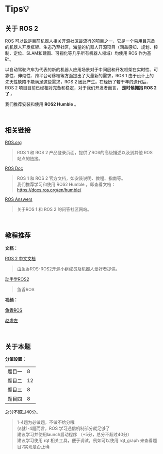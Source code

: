 # Tips💡

## 关于 ROS 2

ROS 可以说是⽬前机器⼈相关开源社区最流⾏的项⽬之⼀，它是⼀个易⽤且完备的机器⼈开发框架、⽣态乃⾄社区，海量的机器⼈开源项⽬（涵盖感知、规划、控制、定位、SLAM和建图、可视化等⼏乎所有机器⼈领域）均使⽤ ROS 作为基础。

以⾃动驾驶汽⻋为代表的新的机器⼈应⽤场景对于中间层和开发框架在实时性、可靠性、伸缩性、跨平台可移植等⽅⾯提出了⼤量新的需求，ROS 1 由于设计上的先天性缺陷不能满⾜这些需求，ROS 2 因此产⽣。在经历了若⼲年的迭代后，ROS 2 项⽬⽬前已经相对完备和稳定，对于我们开发者⽽⾔， **是时候拥抱 ROS 2 了** 。

我们推荐安装和使用 **ROS2  Humble** 。

<br>

## 相关链接

[ROS.org](https://www.ros.org/)

> ROS 1 和 ROS 2 产品登录页面，提供了ROS的高级描述以及到其他 ROS 站点的链接。

[ROS Doc](https://docs.ros.org/)

> ROS 1 和 ROS 2 官方文档，如安装说明、教程、指南等。    
我们推荐学习和使用 ROS2 Humble ，即查看文档：https://docs.ros.org/en/humble/

[ROS Answers](https://answers.ros.org/questions/)

> 关于ROS 1 和 ROS 2 的问答社区网站。

<br>

## 教程推荐

**文档：**

[ROS 2 中文文档](http://dev.ros2.fishros.com/doc/)

> 由鱼香ROS-ROS2开源小组成员及机器人爱好者提供。

[动手学ROS2](https://fishros.com/d2lros2/#/)

> 鱼香ROS

**视频：**

[鱼香ROS](https://www.bilibili.com/video/BV1gr4y1Q7j5/)

[赵虚左](https://www.bilibili.com/video/BV1VB4y137ys/)


<br>

## 关于本题

**分值设置：**

|       |    |
|-------|----|
| 题目一 | 8  |
| 题目二 | 12 |
| 题目三 | 8  |
| 题目四 | 8  |

总分不超过40分。

> 1-4题为必做题，不做不给分哦    
> 仅就1-4题而言，ROS 学习通信机制部分就足够了    
> 建议学习并使用launch启动程序 （+5分，总分不超过40分）    
> 建议学习使用 rqt 相关工具，便于调试，例如可以使用 rqt_graph 来查看题目2实现是否正确

